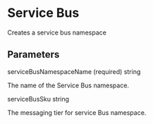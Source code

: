 # Service Bus

Creates a service bus namespace

## Parameters

serviceBusNamespaceName (required) string

The name of the Service Bus namespace.

serviceBusSku string

The messaging tier for service Bus namespace.